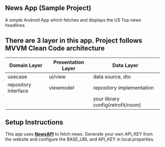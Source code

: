 ## News App (Sample Project)

A simple Android App which fetches and displays the US Top news headlines

## There are 3 layer in this app. Project follows MVVM Clean Code architecture

| Domain Layer         | Presentation Layer | Data Layer                         |
|----------------------|--------------------|------------------------------------|
| usecase              | ui/view            | data source, dto                   |
| repository interface | viewmodel          | repository implementation          |
|                      |                    | your library config(retrofit/room) |

## Setup Instructions

This app uses **[NewsAPI](https://newsapi.org/)** to fetch news. Generate your own API_KEY
from the website and configure the BASE_URL and API_KEY in local.properties.